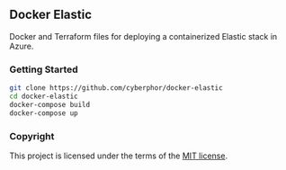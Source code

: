 ## Docker Elastic
Docker and Terraform files for deploying a containerized Elastic stack in Azure.

### Getting Started
```bash
git clone https://github.com/cyberphor/docker-elastic
cd docker-elastic
docker-compose build
docker-compose up 
```

### Copyright
This project is licensed under the terms of the [MIT license](/LICENSE).
